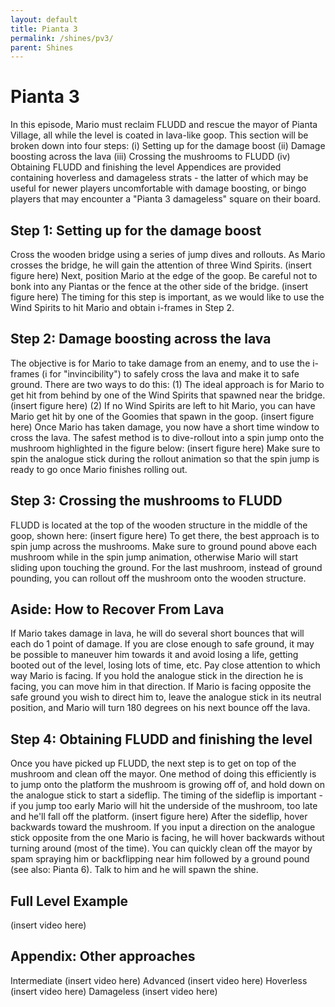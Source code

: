 ```yaml
---
layout: default 
title: Pianta 3
permalink: /shines/pv3/
parent: Shines
---
```

# Pianta 3
In this episode, Mario must reclaim FLUDD and rescue the mayor of Pianta Village, all while the level is coated in lava-like goop. This section will be broken down into four steps:
(i) Setting up for the damage boost
(ii) Damage boosting across the lava
(iii) Crossing the mushrooms to FLUDD
(iv) Obtaining FLUDD and finishing the level
Appendices are provided containing hoverless and damageless strats - the latter of which may be useful for newer players uncomfortable with damage boosting, or bingo players that may encounter a "Pianta 3 damageless" square on their board.

## Step 1: Setting up for the damage boost
Cross the wooden bridge using a series of jump dives and rollouts. As Mario crosses the bridge, he will gain the attention of three Wind Spirits.
(insert figure here)
Next, position Mario at the edge of the goop. Be careful not to bonk into any Piantas or the fence at the other side of the bridge.
(insert figure here)
The timing for this step is important, as we would like to use the Wind Spirits to hit Mario and obtain i-frames in Step 2.

## Step 2: Damage boosting across the lava
The objective is for Mario to take damage from an enemy, and to use the i-frames (i for "invincibility") to safely cross the lava and make it to safe ground. There are two ways to do this:
(1) The ideal approach is for Mario to get hit from behind by one of the Wind Spirits that spawned near the bridge.
(insert figure here)
(2) If no Wind Spirits are left to hit Mario, you can have Mario get hit by one of the Goomies that spawn in the goop.
(insert figure here)
Once Mario has taken damage, you now have a short time window to cross the lava. The safest method is to dive-rollout into a spin jump onto the mushroom highlighted in the figure below:
(insert figure here)
Make sure to spin the analogue stick during the rollout animation so that the spin jump is ready to go once Mario finishes rolling out.

## Step 3: Crossing the mushrooms to FLUDD
FLUDD is located at the top of the wooden structure in the middle of the goop, shown here:
(insert figure here)
To get there, the best approach is to spin jump across the mushrooms. Make sure to ground pound above each mushroom while in the spin jump animation, otherwise Mario will start sliding upon touching the ground.
For the last mushroom, instead of ground pounding, you can rollout off the mushroom onto the wooden structure.

## Aside: How to Recover From Lava
If Mario takes damage in lava, he will do several short bounces that will each do 1 point of damage. If you are close enough to safe ground, it may be possible to maneuver him towards it and avoid losing a life, getting booted out of the level, losing lots of time, etc. Pay close attention to which way Mario is facing. If you hold the analogue stick in the direction he is facing, you can move him in that direction. If Mario is facing opposite the safe ground you wish to direct him to, leave the analogue stick in its neutral position, and Mario will turn 180 degrees on his next bounce off the lava.

## Step 4: Obtaining FLUDD and finishing the level
Once you have picked up FLUDD, the next step is to get on top of the mushroom and clean off the mayor. One method of doing this efficiently is to jump onto the platform the mushroom is growing off of, and hold down on the analogue stick to start a sideflip. The timing of the sideflip is important - if you jump too early Mario will hit the underside of the mushroom, too late and he'll fall off the platform.
(insert figure here)
After the sideflip, hover backwards toward the mushroom. If you input a direction on the analogue stick opposite from the one Mario is facing, he will hover backwards without turning around (most of the time). You can quickly clean off the mayor by spam spraying him or backflipping near him followed by a ground pound (see also: Pianta 6). Talk to him and he will spawn the shine.

## Full Level Example
(insert video here)

## Appendix: Other approaches
Intermediate (insert video here)
Advanced (insert video here)
Hoverless (insert video here)
Damageless (insert video here)
